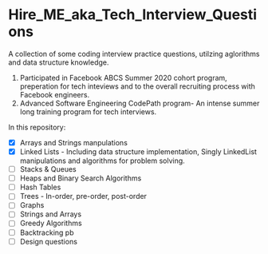 # Hire_ME_aka_Tech_Interview_Questions

A collection of some coding interview practice questions, utilzing aglorithms and data structure knowledge. 

1. Participated in Facebook ABCS Summer 2020 cohort program, preperation for tech inteviews and to the overall recruiting process with Facebook engineers.
2. Advanced Software Engineering CodePath program- An intense summer long training program for tech interviews. 

  In this repository: 
- [x] Arrays and Strings manpulations   
- [x] Linked Lists - Including data structure implementation, Singly LinkedList manipulations and algorithms for problem solving.
- [ ] Stacks & Queues 
- [ ] Heaps and Binary Search Algorithms
- [ ] Hash Tables
- [ ] Trees - In-order, pre-order, post-order
- [ ] Graphs
- [ ] Strings and Arrays
- [ ] Greedy Algorithms
- [ ] Backtracking pb
- [ ] Design questions 
